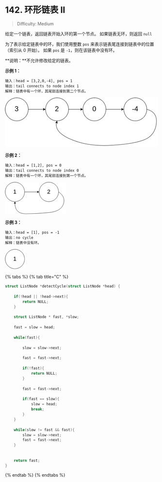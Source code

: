 # 142. 环形链表 II

> Difficulty: Medium

 给定一个链表，返回链表开始入环的第一个节点。 如果链表无环，则返回 `null`

 为了表示给定链表中的环，我们使用整数 `pos` 来表示链表尾连接到链表中的位置（索引从 0 开始）。 如果 `pos` 是 `-1`，则在该链表中没有环。

 **说明：**不允许修改给定的链表。

 **示例 1：**

```text
输入：head = [3,2,0,-4], pos = 1
输出：tail connects to node index 1
解释：链表中有一个环，其尾部连接到第二个节点。
```

![](../.gitbook/assets/circularlinkedlist.png)

**示例 2：**

```text
输入：head = [1,2], pos = 0
输出：tail connects to node index 0
解释：链表中有一个环，其尾部连接到第一个节点。
```

![](../.gitbook/assets/circularlinkedlist_test2.png)

 **示例 3：**

```text
输入：head = [1], pos = -1
输出：no cycle
解释：链表中没有环。
```

![](../.gitbook/assets/circularlinkedlist_test3.png)

{% tabs %}
{% tab title="C" %}
```c
struct ListNode *detectCycle(struct ListNode *head) {

    if(!head || !head->next){
        return NULL;
    }

    struct ListNode * fast, *slow;

    fast = slow = head;

    while(fast){

        slow = slow->next;

        fast = fast->next;

        if(!fast){
            return NULL;
        }

        fast = fast->next;

        if(fast == slow){
            slow = head;
            break;
        }
    }

    while(slow != fast && fast){
        slow = slow->next;
        fast = fast->next;
    }


    return fast;
}
```
{% endtab %}
{% endtabs %}


